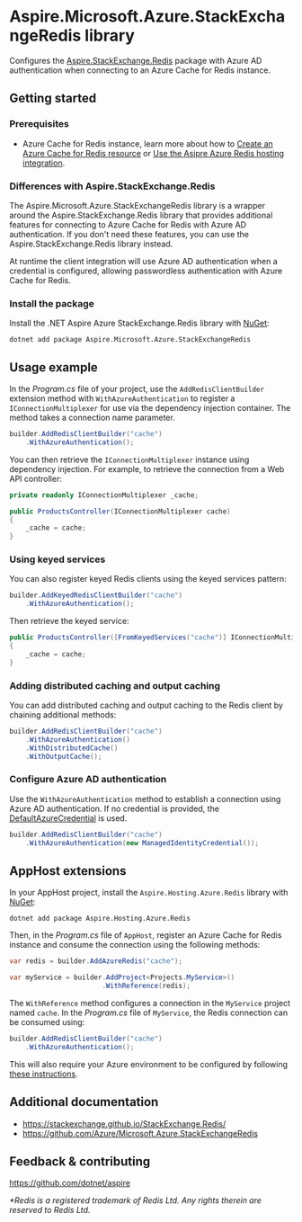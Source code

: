 # Aspire.Microsoft.Azure.StackExchangeRedis library

Configures the [Aspire.StackExchange.Redis](https://www.nuget.org/packages/Aspire.StackExchange.Redis) package with Azure AD authentication when connecting to an Azure Cache for Redis instance.

## Getting started

### Prerequisites

- Azure Cache for Redis instance, learn more about how to [Create an Azure Cache for Redis resource](https://learn.microsoft.com/azure/azure-cache-for-redis/quickstart-create-redis) or [Use the Asipre Azure Redis hosting integration](https://learn.microsoft.com/dotnet/aspire/caching/azure-cache-for-redis-integration).

### Differences with Aspire.StackExchange.Redis

The Aspire.Microsoft.Azure.StackExchangeRedis library is a wrapper around the Aspire.StackExchange.Redis library that provides additional features for connecting to Azure Cache for Redis with Azure AD authentication. If you don't need these features, you can use the Aspire.StackExchange.Redis library instead.

At runtime the client integration will use Azure AD authentication when a credential is configured, allowing passwordless authentication with Azure Cache for Redis.

### Install the package

Install the .NET Aspire Azure StackExchange.Redis library with [NuGet](https://www.nuget.org):

```dotnetcli
dotnet add package Aspire.Microsoft.Azure.StackExchangeRedis
```

## Usage example

In the _Program.cs_ file of your project, use the `AddRedisClientBuilder` extension method with `WithAzureAuthentication` to register a `IConnectionMultiplexer` for use via the dependency injection container. The method takes a connection name parameter.

```csharp
builder.AddRedisClientBuilder("cache")
    .WithAzureAuthentication();
```

You can then retrieve the `IConnectionMultiplexer` instance using dependency injection. For example, to retrieve the connection from a Web API controller:

```csharp
private readonly IConnectionMultiplexer _cache;

public ProductsController(IConnectionMultiplexer cache)
{
    _cache = cache;
}
```

### Using keyed services

You can also register keyed Redis clients using the keyed services pattern:

```csharp
builder.AddKeyedRedisClientBuilder("cache")
    .WithAzureAuthentication();
```

Then retrieve the keyed service:

```csharp
public ProductsController([FromKeyedServices("cache")] IConnectionMultiplexer cache)
{
    _cache = cache;
}
```

### Adding distributed caching and output caching

You can add distributed caching and output caching to the Redis client by chaining additional methods:

```csharp
builder.AddRedisClientBuilder("cache")
    .WithAzureAuthentication()
    .WithDistributedCache()
    .WithOutputCache();
```

### Configure Azure AD authentication

Use the `WithAzureAuthentication` method to establish a connection using Azure AD authentication. If no credential is provided, the [DefaultAzureCredential](https://learn.microsoft.com/dotnet/api/azure.identity.defaultazurecredential) is used.

```csharp
builder.AddRedisClientBuilder("cache")
    .WithAzureAuthentication(new ManagedIdentityCredential());
```

## AppHost extensions

In your AppHost project, install the `Aspire.Hosting.Azure.Redis` library with [NuGet](https://www.nuget.org):

```dotnetcli
dotnet add package Aspire.Hosting.Azure.Redis
```

Then, in the _Program.cs_ file of `AppHost`, register an Azure Cache for Redis instance and consume the connection using the following methods:

```csharp
var redis = builder.AddAzureRedis("cache");

var myService = builder.AddProject<Projects.MyService>()
                       .WithReference(redis);
```

The `WithReference` method configures a connection in the `MyService` project named `cache`. In the _Program.cs_ file of `MyService`, the Redis connection can be consumed using:

```csharp
builder.AddRedisClientBuilder("cache")
    .WithAzureAuthentication();
```

This will also require your Azure environment to be configured by following [these instructions](https://learn.microsoft.com/dotnet/aspire/azure/local-provisioning#configuration).

## Additional documentation

* https://stackexchange.github.io/StackExchange.Redis/
* https://github.com/Azure/Microsoft.Azure.StackExchangeRedis

## Feedback & contributing

https://github.com/dotnet/aspire

_*Redis is a registered trademark of Redis Ltd. Any rights therein are reserved to Redis Ltd._
